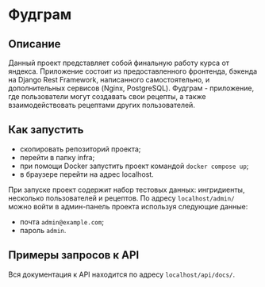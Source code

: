 # Фудграм

## Описание
Данный проект представляет собой финальную работу курса от яндекса. Приложение состоит из предоставленного фронтенда, бэкенда на Django Rest Framework, написанного самостоятельно, и дополнительных сервисов (Nginx, PostgreSQL). Фудграм - приложение, где пользователи могут создавать свои рецепты, а также взаимодействовать рецептами других пользователей.

## Как запустить
- скопировать репозиторий проекта;
- перейти в папку infra;
- при помощи Docker запустить проект командой `docker compose up`;
- в браузере перейти на адрес localhost.

При запуске проект содержит набор тестовых данных: ингридиенты, несколько пользователей и рецептов.
По адресу `localhost/admin/` можно войти в админ-панель проекта используя следующие данные:
- почта `admin@example.com`;
- пароль `admin`.

## Примеры запросов к API
Вся документация к API находится по адресу `localhost/api/docs/`.

